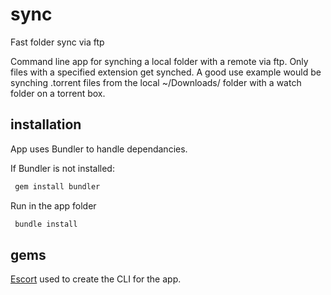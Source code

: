 # sync
Fast folder sync via ftp

Command line app for synching a local folder with a remote via ftp. Only files with a specified extension get synched. A
good use example would be synching .torrent files from the local ~/Downloads/ folder with a watch folder on a torrent box.

## installation 
App uses Bundler to handle dependancies.

If Bundler is not installed: 
```bash
 gem install bundler
``` 

Run in the app folder
```bash
 bundle install
``` 

## gems
[Escort](https://github.com/skorks/escort) used to create the CLI for the app. 

